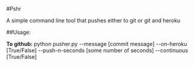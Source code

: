 #Pshr

A simple command line tool that pushes either to git or git and heroku

##Usage:

**To github:**
python pusher.py --message [commit message] --on-heroku [True/False] --push-n-seconds [some number of seconds] --continuous [True/False]

